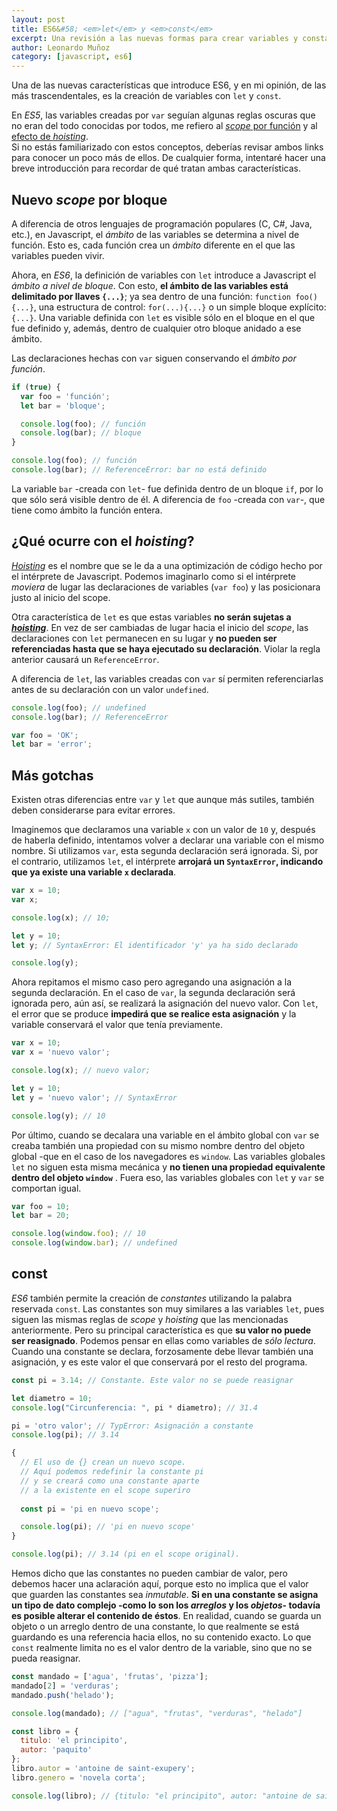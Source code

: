 ```yaml
---
layout: post
title: ES6&#58; <em>let</em> y <em>const</em>
excerpt: Una revisión a las nuevas formas para crear variables y constantes. Además de sus similitudes y diferencias con <em>var</em>.
author: Leonardo Muñoz
category: [javascript, es6]
---
```


Una de las nuevas características que introduce ES6, y en mi opinión, de las más trascendentales, es la creación de variables con `let` y `const`.  

En _ES5_, las variables creadas por `var` seguían algunas reglas oscuras que no eran del todo conocidas por todos, me refiero al [_scope_ por función](/encontrando-el-sentido-del-scope) y al [efecto de _hoisting_](/hoisting-levantando-las-dudas).  
Si no estás familiarizado con estos conceptos, deberías revisar ambos links para conocer un poco más de ellos. De cualquier forma, intentaré hacer una breve introducción para recordar de qué tratan ambas características.

## Nuevo _scope_ por bloque

A diferencia de otros lenguajes de programación populares (C, C#, Java, etc.), en Javascript, el _ámbito_ de las variables se determina a nivel de función. Esto es, cada función crea un _ámbito_ diferente en el que las variables pueden vivir.

Ahora, en _ES6_, la definición de variables con `let` introduce a Javascript el _ámbito a nivel de bloque_. Con esto, **el ámbito de las variables está delimitado por llaves `{...}`**; ya sea dentro de una función: `function foo(){...}`, una estructura de control: `for(...){...}` o un simple bloque explícito: `{...}`. Una variable definida con `let` es visible sólo en el bloque en el que fue definido y, además, dentro de cualquier otro bloque anidado a ese ámbito.

Las declaraciones hechas con `var` siguen conservando el _ámbito por función_.

```javascript
if (true) { 
  var foo = 'función';
  let bar = 'bloque';

  console.log(foo); // función
  console.log(bar); // bloque
}

console.log(foo); // función
console.log(bar); // ReferenceError: bar no está definido
```

La variable `bar` -creada con `let`- fue definida dentro de un bloque `if`, por lo que sólo será visible dentro de él. A diferencia de `foo` -creada con `var`-, que tiene como ámbito la función entera.

## ¿Qué ocurre con el _hoisting_?

[_Hoisting_](/hoisting-levantando-las-dudas) es el nombre que se le da a una optimización de código hecho por el intérprete de Javascript. Podemos imaginarlo como si el intérprete _moviera_ de lugar las declaraciones de variables (`var foo`) y las posicionara justo al inicio del scope.

Otra característica de `let` es que estas variables **no serán sujetas a [_hoisting_](/hoisting-levantando-las-dudas)**. En vez de ser cambiadas de lugar hacia el inicio del _scope_, las declaraciones con `let` permanecen en su lugar y **no pueden ser referenciadas hasta que se haya ejecutado su declaración**. Violar la regla anterior causará un `ReferenceError`.

A diferencia de `let`, las variables creadas con `var` sí permiten referenciarlas antes de su declaración con un valor `undefined`.

```javascript
console.log(foo); // undefined
console.log(bar); // ReferenceError

var foo = 'OK';
let bar = 'error';
```

## Más gotchas

Existen otras diferencias entre `var` y `let` que aunque más sutiles, también deben considerarse para evitar errores. 

Imaginemos que declaramos una variable `x` con un valor de `10` y, después de haberla definido, intentamos volver a declarar una variable con el mismo nombre. Si utilizamos `var`, esta segunda declaración será ignorada. Si, por el contrario, utilizamos `let`, el intérprete **arrojará un `SyntaxError`, indicando que ya existe una variable `x` declarada**.

```javascript
var x = 10;
var x;

console.log(x); // 10;

let y = 10;
let y; // SyntaxError: El identificador 'y' ya ha sido declarado

console.log(y);
```

Ahora repitamos el mismo caso pero agregando una asignación a la segunda declaración. En el caso de `var`, la segunda declaración será ignorada pero, aún así, se realizará la asignación del nuevo valor. Con `let`, el error que se produce **impedirá que se realice esta asignación** y la variable conservará el valor que tenía previamente.

```javascript
var x = 10;
var x = 'nuevo valor';

console.log(x); // nuevo valor;

let y = 10;
let y = 'nuevo valor'; // SyntaxError

console.log(y); // 10
```

Por último, cuando se decalara una variable en el ámbito global con `var` se creaba también una propiedad con su mismo nombre dentro del objeto global -que en el caso de los navegadores es `window`. Las variables globales `let` no siguen esta misma mecánica y **no tienen una propiedad equivalente dentro del objeto `window`**  . Fuera eso, las variables globales con `let` y `var` se comportan igual.

```javascript
var foo = 10;
let bar = 20;

console.log(window.foo); // 10
console.log(window.bar); // undefined
```

## const

_ES6_ también permite la creación de _constantes_ utilizando la palabra reservada `const`. Las constantes son muy similares a las variables `let`, pues siguen las mismas reglas de _scope_ y _hoisting_ que las mencionadas anteriormente. Pero su principal característica es que **su valor no puede ser reasignado**. Podemos pensar en ellas como variables de _sólo lectura_. Cuando una constante se declara, forzosamente debe llevar también una asignación, y es este valor el que conservará por el resto del programa.

```javascript
const pi = 3.14; // Constante. Este valor no se puede reasignar

let diametro = 10;
console.log("Circunferencia: ", pi * diametro); // 31.4

pi = 'otro valor'; // TypError: Asignación a constante
console.log(pi); // 3.14 

{ 
  // El uso de {} crean un nuevo scope.
  // Aquí podemos redefinir la constante pi
  // y se creará como una constante aparte
  // a la existente en el scope superiro
  
  const pi = 'pi en nuevo scope';

  console.log(pi); // 'pi en nuevo scope'
}

console.log(pi); // 3.14 (pi en el scope original).
```

Hemos dicho que las constantes no pueden cambiar de valor, pero debemos hacer una aclaración aquí, porque esto no implica que el valor que guarden las constantes sea _inmutable_. **Si en una constante se asigna un tipo de dato complejo -como lo son los _arreglos_ y los _objetos_- todavía es posible alterar el contenido de éstos**. En realidad, cuando se guarda un objeto o un arreglo dentro de una constante, lo que realmente se está guardando es una referencia hacia ellos, no su contenido exacto. Lo que `const` realmente limita no es el valor dentro de la variable, sino que no se pueda reasignar.

```javascript
const mandado = ['agua', 'frutas', 'pizza'];
mandado[2] = 'verduras';
mandado.push('helado');

console.log(mandado); // ["agua", "frutas", "verduras", "helado"]

const libro = {
  titulo: 'el principito',
  autor: 'paquito'
};
libro.autor = 'antoine de saint-exupery';
libro.genero = 'novela corta';

console.log(libro); // {titulo: "el principito", autor: "antoine de saint-exupery", genero: "novela corta"}
```
